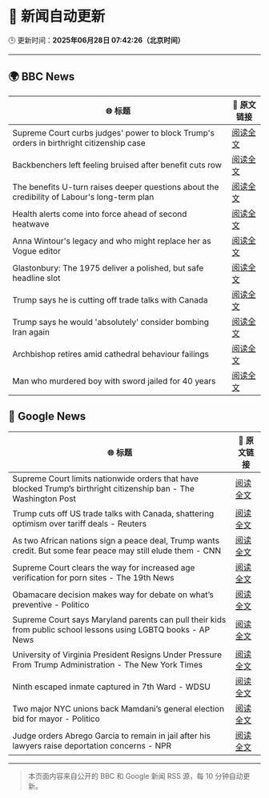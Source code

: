 # 🧠 新闻自动更新

🕒 更新时间：**2025年06月28日 07:42:26（北京时间）**

---

## 🌍 BBC News

| 🌐 标题 | 🔗 原文链接 |
|--------|-------------|
| Supreme Court curbs judges' power to block Trump's orders in birthright citizenship case | [阅读全文](https://www.bbc.com/news/articles/cev0d10kdd9o) |
| Backbenchers left feeling bruised after benefit cuts row | [阅读全文](https://www.bbc.com/news/articles/cd78vz9q3g5o) |
| The benefits U-turn raises deeper questions about the credibility of Labour's long-term plan | [阅读全文](https://www.bbc.com/news/articles/c0m8w7y10ggo) |
| Health alerts come into force ahead of second heatwave | [阅读全文](https://www.bbc.com/news/articles/cy4y8exrw0zo) |
| Anna Wintour's legacy and who might replace her as Vogue editor | [阅读全文](https://www.bbc.com/news/articles/c3envvyvqydo) |
| Glastonbury: The 1975 deliver a polished, but safe headline slot | [阅读全文](https://www.bbc.com/news/articles/cz6gdnz041do) |
| Trump says he is cutting off trade talks with Canada | [阅读全文](https://www.bbc.com/news/articles/ckg629n7wzvo) |
| Trump says he would 'absolutely' consider bombing Iran again | [阅读全文](https://www.bbc.com/news/articles/cvgenq599kwo) |
| Archbishop retires amid cathedral behaviour failings | [阅读全文](https://www.bbc.com/news/articles/cvg4nw7xvyvo) |
| Man who murdered boy with sword jailed for 40 years | [阅读全文](https://www.bbc.com/news/articles/cvg977nkl9xo) |

## 📰 Google News

| 🌐 标题 | 🔗 原文链接 |
|--------|-------------|
| Supreme Court limits nationwide orders that have blocked Trump’s birthright citizenship ban - The Washington Post | [阅读全文](https://news.google.com/rss/articles/CBMisAFBVV95cUxQTXM4R3NqWFNZR0FXUW85XzlvNGFjUUhBdzBUdDR6ZU5JUlk4bXFyYnZCQUdKU2x6dHUzSkw4RFRHSG1qbVhoRGh0MjZURkgzX2VMSFNGejZsbTlrR2Rta2hYM2dLUGdsODlGY0tOTlBIc19QSUZCMG1LdDczeHVubUZwb1NPR1J4bDIzd3E2b0QzNF8zUFR2aUhZemxJUTBqQ2xlcndCZmUxTlZmaU5RRQ?oc=5) |
| Trump cuts off US trade talks with Canada, shattering optimism over tariff deals - Reuters | [阅读全文](https://news.google.com/rss/articles/CBMivAFBVV95cUxNMnR2enMzYk9wcmNreFkzRGxfSENPaHpOMU5SYlBJLTZrUUN1WmFTYWFSVDNjV2tvQms3SWtHemJvR1hESUY2U3N1a2pJbE9MMmZEMVBZWXY2QWdhY3VMY3lSWk84bkk4ZjdVTXdFX2pvNXJ6dXlWNVZvbURXNjMyWVA1ZDlKNnZFRzVIRG5PQ3FyblBld1c5VHQxbGJFQ01TMUZfZ1dnbk5YSVgxQ1JOODdvLXhfMkhpLWlFUQ?oc=5) |
| As two African nations sign a peace deal, Trump wants credit. But some fear peace may still elude them - CNN | [阅读全文](https://news.google.com/rss/articles/CBMiekFVX3lxTFBrbHN6QUhRSkh5U2ZsRjVSLTl0LW8yd0dDWWFsRWVWX3ZTS0xCQXZWWDhLWjh3WURfOW1iVVlRM3hrenFTS1AxYUNxZHRIZ3lENmVYdFlVLUpCcXNSeVhiTXdDUGNkYXduc195RDd5S2k2ZnpyMm5tdS1n0gF_QVVfeXFMTVBDUUxsdFZpN1M0NVNJNmUzRmFnaUMwZTRZTGltdGNkeVZ5OUQyYzg5ajd2X0FXVi0zZk5EZ0w2MWZSbDB2NTNPc1NMQzRiNWxXMXB3bFlhSVVVY0RYekNIbUg1Q3F6QTZoM2ZWV3JzWG1QZnQ3U1l1a1VLTkVZbw?oc=5) |
| Supreme Court clears the way for increased age verification for porn sites - The 19th News | [阅读全文](https://news.google.com/rss/articles/CBMihgFBVV95cUxOT3A4SU5Qamx2VjlZaDlKc1JBOFJOZHF2cnNSWmMxTFlIMUNVTmdVcFNKZGZOTjlPMG9jeXpqdkVuaWJGVWZaaXdjdjhSWUd5U0lNemlBUnNCclRURTlXdmZPdFk1ZC05VVEzQjduRVViUzFVajVYRU1va0wxN1FTbTVkeEl4QQ?oc=5) |
| Obamacare decision makes way for debate on what’s preventive - Politico | [阅读全文](https://news.google.com/rss/articles/CBMihgJBVV95cUxNT3hnUzJXMmhnVlIybUhZblJST3R1ZzNzbGlPNGFuaUhMQ0NNZ1hRbVdEWjgxVE1XOXV5SnFMRzZFN2dNZXZENkthWEFMQS13OHNTYzJyVnBDY3ZDejdSc3o2NUstSDEyQTVMcjVIbWVYWDQ0QzZnRmNGSzdKeFVXcjFFMVFENF84U2g3UGJPdUpNNnFURXVKbUIxNXpLR2dqdUdudWFsQmNFZzg3b1QwVEtDUkR5c0xQbWJMdmFRc19rMEZlR2NST1RhLWN3RC16ZllNTkphVW1sNXJnektVamNtcWlyYVA3WWhuUW91OXBBbEJZdXc0b3J2MHpLT3k4dno5UjJR?oc=5) |
| Supreme Court says Maryland parents can pull their kids from public school lessons using LGBTQ books - AP News | [阅读全文](https://news.google.com/rss/articles/CBMisAFBVV95cUxPT3ZMbG5TN0FZbnlKWnVrckgxSjl4ajdYelVPbTk4T2xnazBSRUN6cEttaGVvU2lQNDh0Qy0zUDNlaHo2V3VHdk9UbHVnRkM5WU1aQUJuV1k0cHpBM3JaYkJXNmFRQlA4ZlluZk5yVWR1MlJTTG1xNm5GWEdFV1J4MkRobUkxTkZwbENNSnZvNFpoLUVtYW95NkFGV1hKTU0yZThiLW9udGgyTGRid3d4OQ?oc=5) |
| University of Virginia President Resigns Under Pressure From Trump Administration - The New York Times | [阅读全文](https://news.google.com/rss/articles/CBMikgFBVV95cUxQX2VQNS15R1RRZ0RtQy1FTzRyRjZsVXFLS0NTeTROWnNsOHJ3S1loS2ZFWXgxX0lLem1LOU9ydGdOUGRjT3dUbTQtN0pjQUJnRExITmZTUW84NWt6aThuWWdEd0JJYzFycTBvVDNzc1E4aGFQelNXVXBYYzJpU1ZmcXp4b1Nlc0tsMUJnbXJOX1VVZw?oc=5) |
| Ninth escaped inmate captured in 7th Ward - WDSU | [阅读全文](https://news.google.com/rss/articles/CBMihwFBVV95cUxOLTFQTUd3M0xSd1NwZkNRS21WeVhyRnRDSkNGRWxRc2Zic0o1bGZPeVEyVS1BN0tkRE5oUVMxZ19BMy1EVndCMHEwcGJpaFFxZDdwVjZzdl9TbWdXeUM3ZUhaWWY5YWdzOFFuV2pKd3V4dnY1dFVWMlllVTkzSW9MNFlTZ3hBMG8?oc=5) |
| Two major NYC unions back Mamdani’s general election bid for mayor - Politico | [阅读全文](https://news.google.com/rss/articles/CBMitgFBVV95cUxQRFRwbWpLUWNRRDV0eXRhTTAyOXk0dFF5LVRfTWhxSHhJbFJJVExGQjM0TExCTkl6V3FNTTIyUFZhUk9RSWJSX2VhRC1UQk9vTHRqUmVtV2hDelFnS0ZfMGwtVHlvUDN3VXFKUHRER25oRUdGZDZlOHVYWVppUy1OVko1NGs2b2pnVVRDcEUwRHRueFg3d1J3VkhaQk05TDBLMmZWOHc4TXVILW1LYUFycTFzcTZUZw?oc=5) |
| Judge orders Abrego Garcia to remain in jail after his lawyers raise deportation concerns - NPR | [阅读全文](https://news.google.com/rss/articles/CBMingFBVV95cUxNYnlIcGtBVDA4MkxIQWljU0NXa1p5ajVyVjlIZENiOE9jcl9hV3UxOGl2R1ltZUVGRUYwU3IzY1J5OHQwcDhxT3FDYjRVWHBtbkRsZk8zbXhyanhwTVp6QW4wbUNlb3oxSTJ6VmVqd0NSUnhidk8ydWFKMmlhTWVhU0NwVXJkUEF1bFlMQjJFbzhGQUl0M1R5X01qVnVGQQ?oc=5) |

---
> 本页面内容来自公开的 BBC 和 Google 新闻 RSS 源，每 10 分钟自动更新。